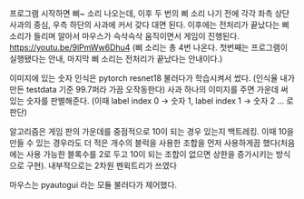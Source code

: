 프로그램 시작하면 삐~ 소리 나오는데, 이후 두 번의 삐 소리 나기 전에 각각 좌측 상단 사과의 중심, 우측 하단의 사과에 커서 갖다 대면 된다. 이후에는 전처리가 끝났다는 삐 소리가 들리며 알아서 마우스가 슥삭슥삭 움직이면서 게임이 진행된다.
https://youtu.be/9lPmWw6Dhu4
(삐 소리는 총 4번 나온다. 첫번째는 프로그램이 실행됐다는 안내, 마지막 삐 소리는 전처리가 끝났다는 안내이다.)

이미지에 있는 숫자 인식은 pytorch resnet18 불러다가 학습시켜서 썼다.
(인식율 내가 만든 testdata 기준 99.7퍼라 가끔 오작동한다)
사과 하나의 이미지를 주면 가운데 써 있는 숫자를 판별해준다.
(이때 label index 0 -> 숫자 1, label index 1 -> 숫자 2 ... 로 판단)

알고리즘은 게임 판의 가운데를 중점적으로 10이 되는 경우 있는지 백트레킹. 이때 10을 만들 수 있는 경우라도 더 적은 개수의 블럭을 사용한 조합을 먼저 사용하게끔 했다(처음에는 사용 가능한 블록수를 2로 두고 10이 되는 조합이 없으면 상한을 증가시키는 방식으로 구현). 내부적으로는 2차원 펜윅트리가 쓰였다

마우스는 pyautogui 라는 모듈 불러다가 제어했다.